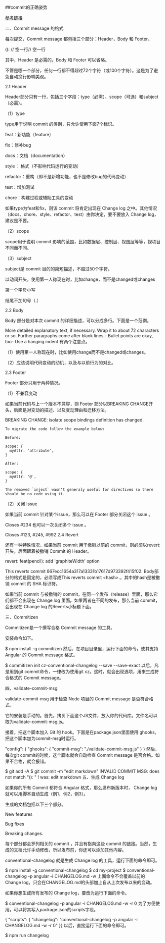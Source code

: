 ##commit的正确姿势

[参考链接](https://www.oschina.net/news/69705/git-commit-message-and-changelog-guide)

二、Commit message 的格式

每次提交，Commit message 都包括三个部分：Header，Body 和 Footer。

<type>(<scope>): <subject>// 空一行<body>// 空一行<footer>
其中，Header 是必需的，Body 和 Footer 可以省略。

不管是哪一个部分，任何一行都不得超过72个字符（或100个字符）。这是为了避免自动换行影响美观。

2.1 Header

Header部分只有一行，包括三个字段：type（必需）、scope（可选）和subject（必需）。

（1）type

type用于说明 commit 的类别，只允许使用下面7个标识。

feat：新功能（feature）

fix：修补bug

docs：文档（documentation）

style： 格式（不影响代码运行的变动）

refactor：重构（即不是新增功能，也不是修改bug的代码变动）

test：增加测试

chore：构建过程或辅助工具的变动

如果type为feat和fix，则该 commit 将肯定出现在 Change log 之中。其他情况（docs、chore、style、refactor、test）由你决定，要不要放入 Change log，建议是不要。

（2）scope

scope用于说明 commit 影响的范围，比如数据层、控制层、视图层等等，视项目不同而不同。

（3）subject

subject是 commit 目的的简短描述，不超过50个字符。

以动词开头，使用第一人称现在时，比如change，而不是changed或changes

第一个字母小写

结尾不加句号（.）

2.2 Body

Body 部分是对本次 commit 的详细描述，可以分成多行。下面是一个范例。

More detailed explanatory text, if necessary.  Wrap it to 
about 72 characters or so. Further paragraphs come after blank lines.- Bullet points are okay, too- Use a hanging indent
有两个注意点。

（1）使用第一人称现在时，比如使用change而不是changed或changes。

（2）应该说明代码变动的动机，以及与以前行为的对比。

2.3 Footer

Footer 部分只用于两种情况。

（1）不兼容变动

如果当前代码与上一个版本不兼容，则 Footer 部分以BREAKING CHANGE开头，后面是对变动的描述、以及变动理由和迁移方法。

BREAKING CHANGE: isolate scope bindings definition has changed.

    To migrate the code follow the example below:

    Before:

    scope: {
      myAttr: 'attribute',
    }

    After:

    scope: {
      myAttr: '@',
    }

    The removed `inject` wasn't generaly useful for directives so there should be no code using it.
（2）关闭 Issue

如果当前 commit 针对某个issue，那么可以在 Footer 部分关闭这个 issue 。

Closes #234
也可以一次关闭多个 issue 。

Closes #123, #245, #992
2.4 Revert

还有一种特殊情况，如果当前 commit 用于撤销以前的 commit，则必须以revert:开头，后面跟着被撤销 Commit 的 Header。

revert: feat(pencil): add 'graphiteWidth' option

This reverts commit 667ecc1654a317a13331b17617d973392f415f02.
Body部分的格式是固定的，必须写成This reverts commit &lt;hash>.，其中的hash是被撤销 commit 的 SHA 标识符。

如果当前 commit 与被撤销的 commit，在同一个发布（release）里面，那么它们都不会出现在 Change log 里面。如果两者在不同的发布，那么当前 commit，会出现在 Change log 的Reverts小标题下面。

三、Commitizen

Commitizen是一个撰写合格 Commit message 的工具。

安装命令如下。

$ npm install -g commitizen
然后，在项目目录里，运行下面的命令，使其支持 Angular 的 Commit message 格式。

$ commitizen init cz-conventional-changelog --save --save-exact
以后，凡是用到git commit命令，一律改为使用git cz。这时，就会出现选项，用来生成符合格式的 Commit message。



四、validate-commit-msg

validate-commit-msg 用于检查 Node 项目的 Commit message 是否符合格式。

它的安装是手动的。首先，拷贝下面这个JS文件，放入你的代码库。文件名可以取为validate-commit-msg.js。

接着，把这个脚本加入 Git 的 hook。下面是在package.json里面使用 ghooks，把这个脚本加为commit-msg时运行。

  "config": {
    "ghooks": {
      "commit-msg": "./validate-commit-msg.js"
    }
  }
然后，每次git commit的时候，这个脚本就会自动检查 Commit message 是否合格。如果不合格，就会报错。

$ git add -A 
$ git commit -m "edit markdown" INVALID COMMIT MSG: does not match "<type>(<scope>): <subject>" ! was: edit markdown
五、生成 Change log

如果你的所有 Commit 都符合 Angular 格式，那么发布新版本时， Change log 就可以用脚本自动生成（例1，例2，例3）。

生成的文档包括以下三个部分。

New features

Bug fixes

Breaking changes.

每个部分都会罗列相关的 commit ，并且有指向这些 commit 的链接。当然，生成的文档允许手动修改，所以发布前，你还可以添加其他内容。

conventional-changelog 就是生成 Change log 的工具，运行下面的命令即可。

$ npm install -g conventional-changelog
$ cd my-project
$ conventional-changelog -p angular -i CHANGELOG.md -w
上面命令不会覆盖以前的 Change log，只会在CHANGELOG.md的头部加上自从上次发布以来的变动。

如果你想生成所有发布的 Change log，要改为运行下面的命令。

$ conventional-changelog -p angular -i CHANGELOG.md -w -r 0
为了方便使用，可以将其写入package.json的scripts字段。

{
  "scripts": {
    "changelog": "conventional-changelog -p angular -i CHANGELOG.md -w -r 0"
  }}
以后，直接运行下面的命令即可。

$ npm run changelog